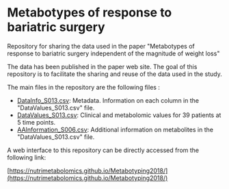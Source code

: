 # Metabotypes of response to bariatric surgery

Repository for sharing the data used in the paper "Metabotypes of response to bariatric surgery independent of the magnitude of weight loss"

The data has been published in the paper web site. The goal of this repository is to facilitate the sharing and reuse of the data used in the study.

The main files in the repository are the following files :

- [DataInfo_S013.csv](datasets/DataInfo_S013.csv): Metadata. Information on each column in the "DataValues_S013.csv" file.
- [DataValues_S013.csv](datasets/DataValues_s013.csv): Clinical and metabolomic values for 39 patients at 5 time points.
- [AAInformation_S006.csv](datasets/AAInformation_S006.csv): Additional information on metabolites in the "DataValues_S013.csv" file.

A web interface to this repository can be directly accessed from the following link:

[https://nutrimetabolomics.github.io/Metabotyping2018/](https://nutrimetabolomics.github.io/Metabotyping2018/)